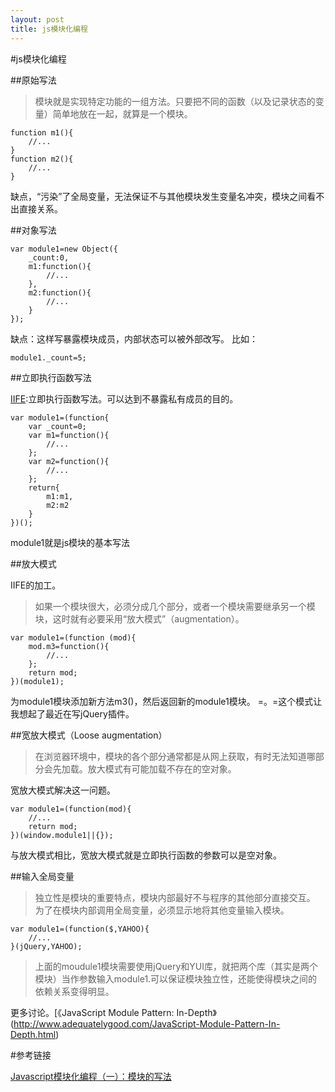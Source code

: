 ```yaml
---
layout: post
title: js模块化编程
---
```

#js模块化编程

##原始写法

> 模块就是实现特定功能的一组方法。只要把不同的函数（以及记录状态的变量）简单地放在一起，就算是一个模块。

	function m1(){
		//...
	}
	function m2(){
		//...
	}

缺点，“污染”了全局变量，无法保证不与其他模块发生变量名冲突，模块之间看不出直接关系。

##对象写法

	var module1=new Object({
		_count:0,
		m1:function(){
			//...
		},
		m2:function(){
			//...
		}
	});

缺点：这样写暴露模块成员，内部状态可以被外部改写。
比如：

	module1._count=5;

##立即执行函数写法

[IIFE](http://benalman.com/news/2010/11/immediately-invoked-function-expression/):立即执行函数写法。可以达到不暴露私有成员的目的。

	var module1=(function{
		var _count=0;
		var m1=function(){
			//...
		};
		var m2=function(){
			//...
		};
		return{
			m1:m1,
			m2:m2
		}
	})();

module1就是js模块的基本写法

##放大模式

IIFE的加工。

> 如果一个模块很大，必须分成几个部分，或者一个模块需要继承另一个模块，这时就有必要采用“放大模式”（augmentation）。

	var module1=(function (mod){
		mod.m3=function(){
			//...
		};
		return mod;
	})(module1);

为module1模块添加新方法m3()，然后返回新的module1模块。
=。=这个模式让我想起了最近在写jQuery插件。

##宽放大模式（Loose augmentation）

> 在浏览器环境中，模块的各个部分通常都是从网上获取，有时无法知道哪部分会先加载。放大模式有可能加载不存在的空对象。

宽放大模式解决这一问题。

	var module1=(function(mod){
		//...
		return mod;
	})(window.module1||{});

与放大模式相比，宽放大模式就是立即执行函数的参数可以是空对象。

##输入全局变量

> 独立性是模块的重要特点，模块内部最好不与程序的其他部分直接交互。
> 为了在模块内部调用全局变量，必须显示地将其他变量输入模块。

	var module1=(function($,YAHOO){
		//...
	}(jQuery,YAHOO);

> 上面的moudule1模块需要使用jQuery和YUI库，就把两个库（其实是两个模块）当作参数输入module1.可以保证模块独立性，还能使得模块之间的依赖关系变得明显。

更多讨论。[《JavaScript Module Pattern: In-Depth》(http://www.adequatelygood.com/JavaScript-Module-Pattern-In-Depth.html)

#参考链接

[Javascript模块化编程（一）：模块的写法](http://www.ruanyifeng.com/blog/2012/10/javascript_module.html)